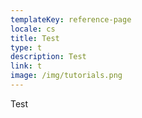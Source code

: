 ```yaml
---
templateKey: reference-page
locale: cs
title: Test
type: t
description: Test
link: t
image: /img/tutorials.png
---
```

Test
